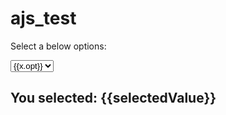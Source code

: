# ajs_test

<!DOCTYPE html>
<html>
<script src="http://ajax.googleapis.com/ajax/libs/angularjs/1.4.8/angular.min.js"></script>
<body>

<div ng-app="myApp" ng-controller="myCtrl">

<p>Select a below options:</p>

<select ng-model="selectedValue">
<option ng-repeat="x in options" value="{{x.opt}}">{{x.opt}}</option>
</select>

<h2>You selected: {{selectedValue}}</h2>

</div>

<script>
var app = angular.module('myApp', []);
app.controller('myCtrl', function($scope) {
    $scope.options = [
        {opt : "post"},
        {opt : "user"},
        {opt : "new post"}
    ];
});
</script>


</body>
</html>
